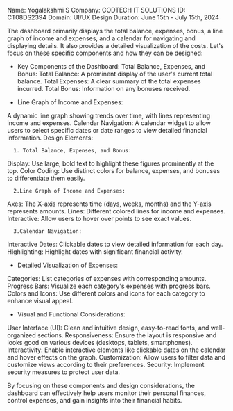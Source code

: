 Name: Yogalakshmi S
Company: CODTECH IT SOLUTIONS
ID: CT08DS2394
Domain: UI/UX Design
Duration: June 15th - July 15th, 2024

The dashboard primarily displays the total balance, expenses, bonus, a line graph of income and expenses, and a calendar for navigating and displaying details. It also provides a detailed visualization of the costs. Let's focus on these specific components and how they can be designed:

- Key Components of the Dashboard:
Total Balance, Expenses, and Bonus:
Total Balance: A prominent display of the user's current total balance.
Total Expenses: A clear summary of the total expenses incurred.
Total Bonus: Information on any bonuses received.


- Line Graph of Income and Expenses:
  
A dynamic line graph showing trends over time, with lines representing income and expenses.
Calendar Navigation:
A calendar widget to allow users to select specific dates or date ranges to view detailed financial information.
Design Elements:

      1. Total Balance, Expenses, and Bonus:

Display: Use large, bold text to highlight these figures prominently at the top.
Color Coding: Use distinct colors for balance, expenses, and bonuses to differentiate them easily.

      2.Line Graph of Income and Expenses:

Axes: The X-axis represents time (days, weeks, months) and the Y-axis represents amounts.
Lines: Different colored lines for income and expenses.
Interactive: Allow users to hover over points to see exact values.


      3.Calendar Navigation:

Interactive Dates: Clickable dates to view detailed information for each day.
Highlighting: Highlight dates with significant financial activity.

- Detailed Visualization of Expenses:

Categories: List categories of expenses with corresponding amounts.
Progress Bars: Visualize each category's expenses with progress bars.
Colors and Icons: Use different colors and icons for each category to enhance visual appeal.

 - Visual and Functional Considerations:
   
User Interface (UI): Clean and intuitive design, easy-to-read fonts, and well-organized sections.
Responsiveness: Ensure the layout is responsive and looks good on various devices (desktops, tablets, smartphones).
Interactivity: Enable interactive elements like clickable dates on the calendar and hover effects on the graph.
Customization: Allow users to filter data and customize views according to their preferences.
Security: Implement security measures to protect user data.


By focusing on these components and design considerations, the dashboard can effectively help users monitor their personal finances, control expenses, and gain insights into their financial habits.

